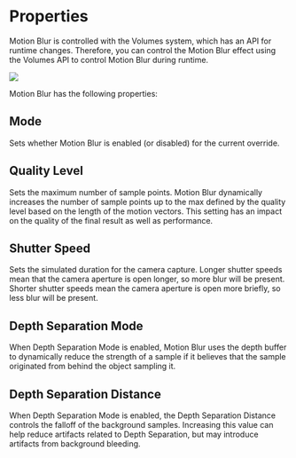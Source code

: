 Properties
==========

Motion Blur is controlled with the Volumes system, which has an API for runtime changes. Therefore, you can control the Motion Blur effect using the Volumes API to control Motion Blur during runtime.

![](/img/motion-blur/override.webp)

Motion Blur has the following properties:

Mode
----

Sets whether Motion Blur is enabled (or disabled) for the current override.

Quality Level
-------------

Sets the maximum number of sample points. Motion Blur dynamically increases the number of sample points up to the max defined by the quality level based on the length of the motion vectors. This setting has an impact on the quality of the final result as well as performance.

Shutter Speed
-------------

Sets the simulated duration for the camera capture. Longer shutter speeds mean that the camera aperture is open longer, so more blur will be present. Shorter shutter speeds mean the camera aperture is open more briefly, so less blur will be present.

Depth Separation Mode
---------------------

When Depth Separation Mode is enabled, Motion Blur uses the depth buffer to dynamically reduce the strength of a sample if it believes that the sample originated from behind the object sampling it.

Depth Separation Distance
-------------------------

When Depth Separation Mode is enabled, the Depth Separation Distance controls the falloff of the background samples. Increasing this value can help reduce artifacts related to Depth Separation, but may introduce artifacts from background bleeding.
